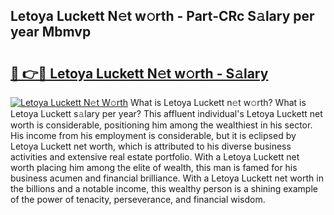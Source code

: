 ## Letoya Luckett N𝚎t w𝚘rth - Part-CRc S𝚊lary per year Mbmvp

# <h2><a href="http://gc02sqp.nevu.top/?p=Letoya+Luckett">🔗 👉🔴 Letoya Luckett N𝚎t w𝚘rth - S𝚊lary</a></h2>

[![Letoya Luckett N𝚎t W𝚘rth](https://i.imgur.com/Oavwk0R.jpeg)](http://gc02sqp.nevu.top/?p=Letoya+Luckett)
What is Letoya Luckett n𝚎t w𝚘rth? What is Letoya Luckett s𝚊lary per year?
This affluent individual's Letoya Luckett net worth is considerable, positioning him among the wealthiest in his sector. His income from his employment is considerable, but it is eclipsed by Letoya Luckett net worth, which is attributed to his diverse business activities and extensive real estate portfolio. With a Letoya Luckett net worth placing him among the elite of wealth, this man is famed for his business acumen and financial brilliance. With a Letoya Luckett net worth in the billions and a notable income, this wealthy person is a shining example of the power of tenacity, perseverance, and financial wisdom.

